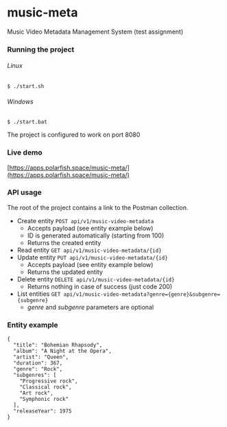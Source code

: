 # music-meta
Music Video Metadata Management System (test assignment)

### Running the project

###### Linux
```$ ./start.sh```

###### Windows
```$ ./start.bat``` 

The project is configured to work on port 8080

### Live demo

[https://apps.polarfish.space/music-meta/](https://apps.polarfish.space/music-meta/)

### API usage

The root of the project contains a link to the Postman collection.

* Create entity ```POST api/v1/music-video-metadata```
  * Accepts payload (see entity example below)
  * ID is generated automatically (starting from 100)
  * Returns the created entity
* Read entity ```GET api/v1/music-video-metadata/{id}```
* Update entity ```PUT api/v1/music-video-metadata/{id}```
  * Accepts payload (see entity example below)
  * Returns the updated entity
* Delete entity ```DELETE api/v1/music-video-metadata/{id}```
  * Returns nothing in case of success (just code 200)
* List entities ```GET api/v1/music-video-metadata?genre={genre}&subgenre={subgenre}```
  * *genre* and *subgenre* parameters are optional

### Entity example
```
{
  "title": "Bohemian Rhapsody",
  "album": "A Night at the Opera",
  "artist": "Queen",
  "duration": 367,
  "genre": "Rock",
  "subgenres": [
    "Progressive rock",
    "Classical rock",
    "Art rock",
    "Symphonic rock"
  ],
  "releaseYear": 1975
}
```

